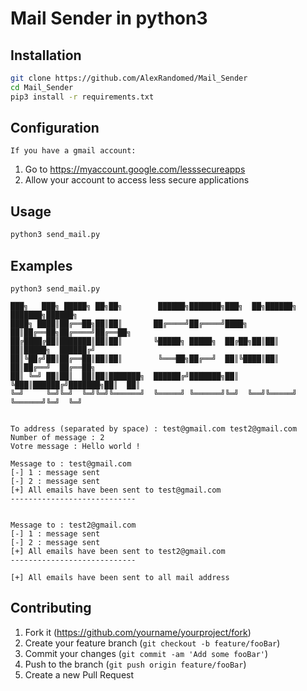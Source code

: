 # Mail Sender in python3

## Installation

```sh
git clone https://github.com/AlexRandomed/Mail_Sender
cd Mail_Sender
pip3 install -r requirements.txt
```

## Configuration

``
If you have a gmail account:
``
1. Go to <https://myaccount.google.com/lesssecureapps>
2. Allow your account to access less secure applications


## Usage

```sh
python3 send_mail.py
```

## Examples

```
python3 send_mail.py

███╗   ███╗ █████╗ ██╗██╗        ██████╗███████╗███╗  ██╗██████╗ ███████╗██████╗    
████╗ ████║██╔══██╗██║██║       ██╔════╝██╔════╝████╗ ██║██╔══██╗██╔════╝██╔══██╗  
██╔████╔██║███████║██║██║       ╚█████╗ █████╗  ██╔██╗██║██║  ██║█████╗  ██████╔╝  
██║╚██╔╝██║██╔══██║██║██║        ╚═══██╗██╔══╝  ██║╚████║██║  ██║██╔══╝  ██╔══██╗   
██║ ╚═╝ ██║██║  ██║██║███████╗  ██████╔╝███████╗██║ ╚███║██████╔╝███████╗██║  ██║ 
╚═╝     ╚═╝╚═╝  ╚═╝╚═╝╚══════╝  ╚═════╝ ╚══════╝╚═╝  ╚══╝╚═════╝ ╚══════╝╚═╝  ╚═╝  


To address (separated by space) : test@gmail.com test2@gmail.com
Number of message : 2
Votre message : Hello world !

Message to : test@gmail.com
[-] 1 : message sent
[-] 2 : message sent
[+] All emails have been sent to test@gmail.com 
----------------------------


Message to : test2@gmail.com
[-] 1 : message sent
[-] 2 : message sent
[+] All emails have been sent to test2@gmail.com 
----------------------------

[+] All emails have been sent to all mail address
```

## Contributing

1. Fork it (<https://github.com/yourname/yourproject/fork>)
2. Create your feature branch (`git checkout -b feature/fooBar`)
3. Commit your changes (`git commit -am 'Add some fooBar'`)
4. Push to the branch (`git push origin feature/fooBar`)
5. Create a new Pull Request
